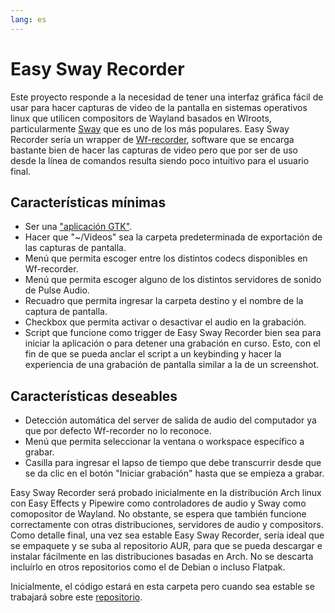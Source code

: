 ```yaml
---
lang: es
---
```

# Easy Sway Recorder

Este proyecto responde a la necesidad de tener una interfaz gráfica fácil de usar para hacer capturas de video de la pantalla en sistemas operativos linux que utilicen compositors de Wayland basados en Wlroots, particularmente [Sway](https://swaywm.org/) que es uno de los más populares. Easy Sway Recorder sería un wrapper de [Wf-recorder](https://github.com/ammen99/wf-recorder), software que se encarga bastante bien de hacer las capturas de video pero que por ser de uso desde la línea de comandos resulta siendo poco intuitivo para el usuario final. 

## Características mínimas
- Ser una ["aplicación GTK"](https://gtk.org/).
- Hacer que "~/Videos" sea la carpeta predeterminada de exportación de las capturas de pantalla.
- Menú que permita escoger entre los distintos codecs disponibles en Wf-recorder.
- Menú que permita escoger alguno de los distintos servidores de sonido de Pulse Audio.
- Recuadro que permita ingresar la carpeta destino y el nombre de la captura de pantalla.
- Checkbox que permita activar o desactivar el audio en la grabación.
- Script que funcione como trigger de Easy Sway Recorder bien sea para iniciar la aplicación o para detener una grabación en curso. Esto, con el fin de que se pueda anclar el script a un keybinding y hacer la experiencia de una grabación de pantalla similar a la de un screenshot.


## Características deseables
- Detección automática del server de salida de audio del computador ya que por defecto Wf-recorder no lo reconoce. 
- Menú que permita seleccionar la ventana o workspace específico a grabar.
- Casilla para ingresar el lapso de tiempo que debe transcurrir desde que se da clic en el botón "Iniciar grabación" hasta que se empieza a grabar.





Easy Sway Recorder será probado inicialmente en la distribución Arch linux con Easy Effects y Pipewire como controladores de audio y Sway como comopositor de Wayland. No obstante, se
espera que también funcione correctamente con otras distribuciones, servidores de audio y compositors. Como detalle final, una vez sea estable Easy Sway Recorder, sería ideal que se empaquete y se suba al repositorio AUR, para que se pueda descargar e instalar fácilmente en las distribuciones basadas en Arch. No se descarta incluírlo en otros repositorios como el de Debian o incluso Flatpak.

Inicialmente, el código estará en esta carpeta pero cuando sea estable se trabajará sobre este [repositorio](https://github.com/pipe99g/Easy-Sway-Recorder).

